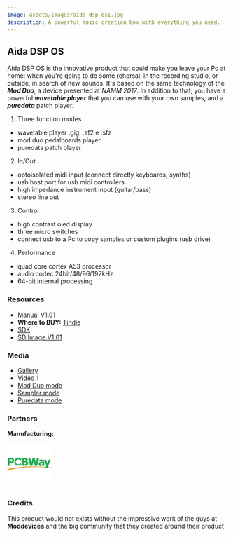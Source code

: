 ```yaml
---
image: assets/images/aida_dsp_os1.jpg
description: A powerful music creation box with everything you need.
---
```


## Aida DSP OS

Aida DSP OS is the innovative product that could make you leave your Pc at home: when you're going
to do some rehersal, in the recording studio, or outside, in search of new sounds. It's based on the same
technology of the _**Mod Duo**_, a device presented at _NAMM 2017_. In addition to that, you have a powerful
_**wavetable player**_ that you can use with your own samples, and a _**puredata**_ patch player.

1. Three function modes
  * wavetable player .gig, .sf2 e .sfz
  * mod duo pedalboards player
  * puredata patch player
2. In/Out
  * optoisolated midi input (connect directly keyboards, synths)
  * usb host port for usb midi controllers
  * high impedance instrument input (guitar/bass)
  * stereo line out
3. Control
  * high contrast oled display
  * three micro switches
  * connect usb to a Pc to copy samples or custom plugins (usb drive)
4. Performance
  * quad core cortex A53 processor
  * audio codec 24bit/48/96/192kHz
  * 64-bit internal processing

### Resources

- [Manual V1.01]()
- **Where to BUY:** [Tindie](https://www.tindie.com/products/Maxdsp/aida-dsp-os/)
- [SDK](https://drive.google.com/drive/folders/1hVDwNKM-71I9deZ_zFdNpo2buZoSFEat?usp=sharing)
- [SD Image V1.01]()

### Media

- [Gallery]()
- [Video 1](https://www.youtube.com)
- [Mod Duo mode](https://www.youtube.com)
- [Sampler mode](https://www.youtube.com)
- [Puredata mode](https://www.youtube.com)

### Partners

**Manufacturing:**

![PCBWay](assets/images/pcbway_logo1.jpeg)

### Credits

This product would not exists without the impressive work of the guys at **Moddevices**
and the big community that they created around their product
